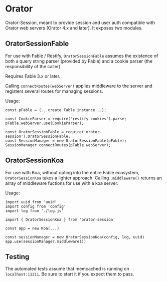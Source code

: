 # Orator

Orator-Session, meant to provide session and user auth compatible with Orator web servers (Orator 4.x and later). It exposes two modules.

## OratorSessionFable

For use with Fable / Restify, `OratorSessionFable` assumes the existence of both a query string parser (provided by Fable) and a cookie parser (the responsibility of the caller).

Requires Fable 3.x or later.

Calling `connectRoutes(webServer)` applies middleware to the server and registers several routes for managing sessions.

Usage:

```
const pFable = (...create Fable instance...);

const CookieParser = require('restify-cookies').parse;
pFable.webServer.use(CookieParser);

const OratorSessionFable = require('orator-session').OratorSessionFable;
const SessionManager = new OratorSessionFable(pFable);
SessionManager.connectRoutes(pFable.webServer);
```

## OratorSessionKoa

For use with Koa, without opting into the entire Fable ecosystem, `OratorSessionKoa` takes a lighter approach. Calling `.middleware()` returns an array of middleware fuctions for use with a koa server.

Usage:

```
import uuid from 'uuid'
import config from 'config'
import log from './log.js'

import { OratorSessionKoa } from 'orator-session'

const app = new Koa(...)

const sessionManager = new OratorSessionKoa(config, log, uuid)
app.use(sessionManager.middleware())
```

## Testing

The automated tests assume that memcached is running on `localhost:11211`. Be sure to start it if you expect them to pass.
